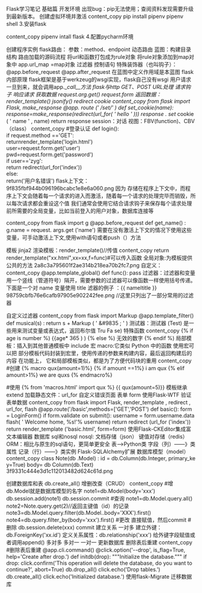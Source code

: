 Flask学习笔记
基础篇
开发环境
出现bug：pip无法使用；查阅资料发现需要升级到最新版本。
创建虚拟环境并激活
content_copy
pip install pipenv
pipenv shell
3.安装flask

content_copy
pipenv intall flask
4.配置pycharm环境

创建程序实例
flask路由：
参数：method、endpoint
动态路由
蓝图：构建目录结构
路由加载的源码流程
将url和函数打包成为rule对象
将rule对象添加到map对象中
app.url_map =map对象
过滤器
控制语句
特殊装饰器（也叫钩子）：
@app.before_request
@app.after_request
在蓝图中定义作用域是本蓝图
flask内部原理
flask框架是基于werkzeug的wsgi实现，flask自己没有wsgi
用户请求一旦到来，就会调用app.__call__方法
flask与http
GET、POST
URL处理
请求钩子
响应请求
获取数据
request.arg.get()
request.form
返回数据：
render_template()
jsonify()
redirect
cookie
content_copy
from flask import Flask, make_response @app. route (' /set/<name>' ) 
def set_cookie(name): 
    response=make_response(redirect(url_for( ' hello ' ))) 
    response . set_ cookie ( ' name ' , name) 
    return response
session：对话
视图：FBV(function)、CBV（class）
content_copy
#登录认证
def login():    
    if request.method =='GET':       
        returnrender_template('login.html')    
        user=request.form.get('user')    
        pwd=request.form.get('password')    
    if user=='zyg':        
        return redirect(url_for('index'))    
    else:        
        return('用户名错误')
flask上下文：
9f835fbf944b096196bcabc1e8e6a060.png
因为 存储在程序上下文中，而程序上下文会随着每一个请求的进入而激活，随着每一个请求的处理完毕而销毁，所以每次请求都会重设这个值 我们通常会使用它结合请求钩子来保存每个请求处理前所需要的全局变量，比如当前登入的用户对象，数据库连接等

content_copy
from flask import g
@app.before_request 
def get_name() : 
    g.name = request. args.get ('name') 
需要在没有激活上下文的情况下使用这些变量，可手动激活上下文,使用with语句或者push（）方法

模板
jinja2
渲染模板：render_template()//传值
content_copy
return render_template("xx.html",xx=xx,f=func)#可以传入函数
全局对象:为模板提供公共的方法
2a8c3a795601f2ae314b218ea70b2fc7.png
自定义：
content_copy
@app.template_global()
def func():
    pass
过滤器：过滤器和变量用一个竖线（管道符号）隔开，需要参数的过滤器可以像函数一样使用括号传递。下面是一个对 name 变量使用 title 滤器的例子 ：{{ nameltitle }}
98759cbfb76e6cafb97905e902242fee.png
//这里只列出了一部分常用的过滤器

自定义过滤器
content_copy
from flask import Markup 
@app.template_filter() 
def musical(s) : 
    return s + Markup ( ' &#9835 ; ' )
测试器：测试器 (Test) 是一些用来测试变量或表达式，返回布尔值 Tru Fa se) 特殊函数
content_copy
{% if age is number %) 
{{age* 365 ) ) 
{% else %) 
无效的数字 
{% endif %)
局部模板：插入到其他普通模板中 include
宏 macro:它类似 Python 中的函数 使用宏可以把 部分模板代码封装到宏里，使用传递的参数来构建内容，最后返回构建后的内容 在功能上， 它和局部模板类似，都是为了方便代码块的重用
content_copy
#创建
{% macro qux(amount=1)%}
    {% if amount ==1%}
        i am qux
    {% elif amount>1%}
        we are quxs
{% endmacro%}

#使用
{% from 'macros.html' import qux %}
    {{ qux(amount=5)}}
模板继承 extend
加载静态文件：url_for
自定义错误页面
表单
form
使用Flask-WTF
验证表单数据
content_copy
from flask import Flask, render_template , redirect , url_for, flash 
@app.route('/basic',methods=['GET','POST') 
def basic(): 
    form = LoginForm() 
    if form.validate on submit(): 
        username = form.username.data 
        flash( ' Welcome home, %s!'% username) 
        return redirect (url_for ('index')) 
        return render_template ('basic.html', form=form)
使用Flask-CKEditor集成富文本编辑器
数据库
sql和nosql
nosql:
文档存储（json）
键值对存储（redis）
ORM：相比与原生的sql语句，更简单更安全
表——>Python类
字段（列）——》类属性
记录（行）——》类实例
Flask-SQLAlchemy扩展
数据库模型（model）
content_copy
class Note(db .Model) : 
id = db.Column(db.Integer, primary_ke y=True) 
body= db Column(db.Text)
3f9331c444e3d1c112013482d624c61d.png

创建数据库和表
db.create_all()
增删改查（CRUD）
content_copy
#增 db.Model就是数据库模型的名字
note1=db.Model(body='xxx')
db.session.add(note1)
db.session.commit
#查询
note1=db.Model.query.all()
note2=Note.query.get(2)//返回主键值（id）的记录
note3=db.Model.query.filter(db.Model..body='XXX').first()
note4=db.query.filter_by(body='xxx').first()
#更改
直接赋值，然后commit
#删除
db.session.delete(xxx)
commit
建立关系
一对多
建立外键：db.ForeignKey('xx.id')
定义关系属性：db.relationship('xxx')
给外键字段赋值或者调用append()
多对多
多对一
一对一
更新数据库
删除表后重建
content_copy
#删除表后重建
@app.cli.command()
@click.option('--drop', is_flag=True, help='Create after drop.')
def initdb(drop):
    """Initialize the database."""
    if drop:
        click.confirm('This operation will delete the database, do you want to continue?', abort=True)
        db.drop_all()
        click.echo('Drop tables.')
    db.create_all()
    click.echo('Initialized database.')
使用flask-Migrate 迁移数据库
